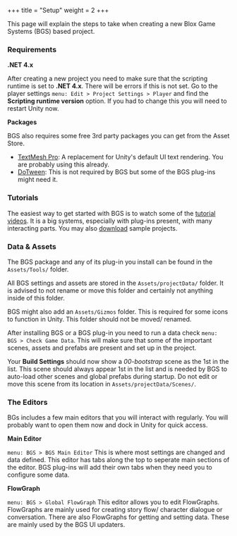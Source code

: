 +++
title = "Setup"
weight = 2
+++

This page will explain the steps to take when creating a new Blox Game Systems (BGS) based project.

### Requirements

**.NET 4.x**

After creating a new project you need to make sure that the scripting runtime is set to **.NET 4.x**. There will be errors if this is not set. Go to the player settings `menu: Edit > Project Settings > Player` and find the **Scripting runtime version** option. If you had to change this you will need to restart Unity now.

**Packages**

BGS also requires some free 3rd party packages you can get from the Asset Store.

- [TextMesh Pro](https://assetstore.unity.com/packages/essentials/beta-projects/textmesh-pro-84126): A replacement for Unity's default UI text rendering. You are probably using this already.
- [DoTween](https://assetstore.unity.com/packages/tools/animation/dotween-hotween-v2-27676): This is not required by BGS but some of the BGS plug-ins might need it. 

### Tutorials

The easiest way to get started with BGS is to watch some of the [<i class="fa fa-youtube" aria-hidden="true"></i> tutorial videos](https://www.youtube.com/playlist?list=PLuaBtUXEKcdJFTn_N5rG7CQZfB57dcQDy). It is a big systems, especially with plug-ins present, with many interacting parts. You may also [<i class="fa fa-archive" aria-hidden="true"></i> download](https://goo.gl/V898p7) sample projects.

### Data & Assets

The BGS package and any of its plug-in you install can be found in the `Assets/Tools/` folder.

All BGS settings and assets are stored in the `Assets/projectData/` folder. It is advised to not rename or move this folder and certainly not anything inside of this folder.

BGS might also add an `Assets/Gizmos` folder. This is required for some icons to function in Unity. This folder should not be moved/ renamed.

After installing BGS or a BGS plug-in you need to run a data check `menu: BGS > Check Game Data`. This will make sure that some of the important scenes, assets and prefabs are present and set up in the project.

Your **Build Settings** should now show a *00-bootstrap* scene as the 1st in the list. This scene should always appear 1st in the list and is needed by BGS to auto-load other scenes and global prefabs during startup. Do not edit or move this scene from its location in `Assets/projectData/Scenes/`.

### The Editors

BGs includes a few main editors that you will interact with regularly. You will probably want to open them now and dock in Unity for quick access.

**Main Editor**

`menu: BGS > BGS Main Editor` This is where most settings are changed and data defined. This editor has tabs along the top to seperate main sections of the editor. BGS plug-ins will add their own tabs when they need you to configure some data.

**FlowGraph**

`menu: BGS > Global FlowGraph` This editor allows you to edit FlowGraphs. FlowGraphs are mainly used for creating story flow/ character dialogue or conversation. There are also FlowGraphs for getting and setting data. These are mainly used by the BGS UI updaters.

